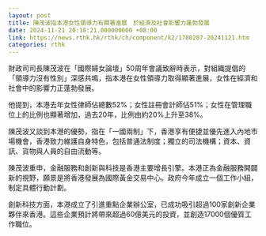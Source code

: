 ```yaml
---
layout: post
title: 陳茂波指本港女性領導力有顯著進展　於經濟及社會影響力蓬勃發展
date: 2024-11-21 20:18:21.000000000 +08:00
link: https://news.rthk.hk/rthk/ch/component/k2/1780287-20241121.htm
categories: rthk
---
```


財政司司長陳茂波在「國際婦女論壇」50周年會議致辭時表示，對組織提倡的「領導力沒有性別」深感共鳴，指本港在女性領導力取得顯著進展，女性在經濟和社會中的影響力正蓬勃發展。

他提到，本港去年女性律師佔總數52%；女性註冊會計師佔51%；女性在管理職位上的比例也顯著增加，過去20年，比例由約20%上升至38%。

陳茂波又談到本港的優勢，指在「一國兩制」下，香港享有便捷並優先進入內地市場機會，香港致力維護自身特色，包括普通法制度；獨立的司法機構；資本、資訊、貨物與人員的自由流動等。

陳茂波重申，金融服務和創新與科技是香港主要增長引擎。本港正為金融服務開闢新的視野，願景是將香港發展為國際黃金交易中心。政府今年成立一個工作小組，制定具體行動計劃。

創新科技方面，本港成立了引進重點企業辦公室，已成功吸引超過100家創新企業夥伴來香港。這些企業預計將帶來超過60億美元的投資，並創造17000個優質工作職位。
